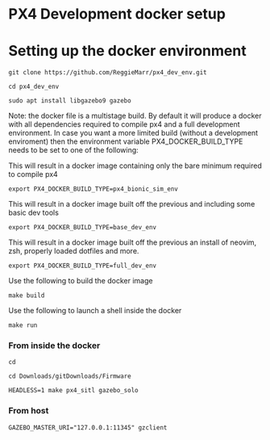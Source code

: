 # PX4 Development docker setup


# Setting up the docker environment

    git clone https://github.com/ReggieMarr/px4_dev_env.git

    cd px4_dev_env

    sudo apt install libgazebo9 gazebo

Note: the docker file is a multistage build. By default it will produce a docker
with all dependencies required to compile px4 and a full development environment.
In case you want a more limited build (without a development enviroment) then the
environment variable PX4_DOCKER_BUILD_TYPE needs to be set to one of the following:

This will result in a docker image containing only the bare minimum required to compile px4

    export PX4_DOCKER_BUILD_TYPE=px4_bionic_sim_env

This will result in a docker image built off the previous and including some basic dev tools

    export PX4_DOCKER_BUILD_TYPE=base_dev_env

This will result in a docker image built off the previous an install of neovim, zsh, properly
loaded dotfiles and more.

    export PX4_DOCKER_BUILD_TYPE=full_dev_env

Use the following to build the docker image

    make build

Use the following to launch a shell inside the docker

    make run

### From inside the docker

    cd

    cd Downloads/gitDownloads/Firmware

    HEADLESS=1 make px4_sitl gazebo_solo


### From host

    GAZEBO_MASTER_URI="127.0.0.1:11345" gzclient
